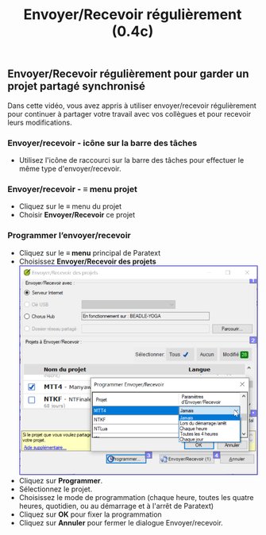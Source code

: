 ﻿---
title: Envoyer/Recevoir régulièrement (0.4c)
---

## Envoyer/Recevoir régulièrement pour garder un projet partagé synchronisé

Dans cette vidéo, vous avez appris à utiliser envoyer/recevoir régulièrement pour continuer à partager votre travail avec vos collègues et pour recevoir leurs modifications.

### Envoyer/recevoir - icône sur la barre des tâches

-   Utilisez l'icône de raccourci sur la barre des tâches pour effectuer le même type d'envoyer/recevoir.

### Envoyer/recevoir - ≡ menu projet 

-   Cliquez sur le **≡** menu du projet 
-   Choisir **Envoyer/Recevoir** ce projet

### Programmer l’envoyer/recevoir

-   Cliquez sur le **≡ menu** principal de Paratext
-   Choisissez **Envoyer/Recevoir des projets**
    ![](../media/d34b164bd48ddcc6886dad79d6ce2f05.png)
-   Cliquez sur **Programmer**.
-   Sélectionnez le projet.
-   Choisissez le mode de programmation (chaque heure, toutes les quatre heures, quotidien, ou au démarrage et à l'arrêt de Paratext)
-   Cliquez sur **OK** pour fixer la programmation
-   Cliquez sur **Annuler** pour fermer le dialogue Envoyer/recevoir.

